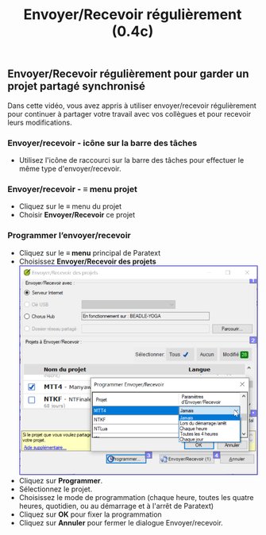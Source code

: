 ﻿---
title: Envoyer/Recevoir régulièrement (0.4c)
---

## Envoyer/Recevoir régulièrement pour garder un projet partagé synchronisé

Dans cette vidéo, vous avez appris à utiliser envoyer/recevoir régulièrement pour continuer à partager votre travail avec vos collègues et pour recevoir leurs modifications.

### Envoyer/recevoir - icône sur la barre des tâches

-   Utilisez l'icône de raccourci sur la barre des tâches pour effectuer le même type d'envoyer/recevoir.

### Envoyer/recevoir - ≡ menu projet 

-   Cliquez sur le **≡** menu du projet 
-   Choisir **Envoyer/Recevoir** ce projet

### Programmer l’envoyer/recevoir

-   Cliquez sur le **≡ menu** principal de Paratext
-   Choisissez **Envoyer/Recevoir des projets**
    ![](../media/d34b164bd48ddcc6886dad79d6ce2f05.png)
-   Cliquez sur **Programmer**.
-   Sélectionnez le projet.
-   Choisissez le mode de programmation (chaque heure, toutes les quatre heures, quotidien, ou au démarrage et à l'arrêt de Paratext)
-   Cliquez sur **OK** pour fixer la programmation
-   Cliquez sur **Annuler** pour fermer le dialogue Envoyer/recevoir.

